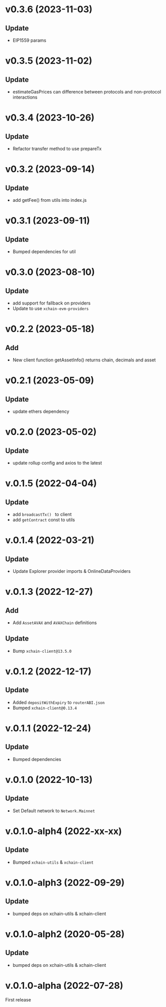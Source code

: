 # v0.3.6 (2023-11-03)

## Update

- EIP1559 params

# v0.3.5 (2023-11-02)

## Update

- estimateGasPrices can difference between protocols and non-protocol interactions

# v0.3.4 (2023-10-26)

## Update

- Refactor transfer method to use prepareTx

# v0.3.2 (2023-09-14)

## Update

- add getFee() from utils into index.js

# v0.3.1 (2023-09-11)

## Update

- Bumped dependencies for util

# v0.3.0 (2023-08-10)

## Update

- add support for fallback on providers
- Update to use `xchain-evm-providers`

# v0.2.2 (2023-05-18)

## Add

- New client function getAssetInfo() returns chain, decimals and asset

# v0.2.1 (2023-05-09)

## Update

- update ethers dependency

# v0.2.0 (2023-05-02)

## Update

- update rollup config and axios to the latest

# v.0.1.5 (2022-04-04)

## Update

- add `broadcastTx() ` to client
- add `getContract` const to utils

# v.0.1.4 (2022-03-21)

## Update

- Update Explorer provider imports & OnlineDataProviders

# v.0.1.3 (2022-12-27)

## Add

- Add `AssetAVAX` and `AVAXChain` definitions

## Update

- Bump `xchain-client@13.5.0`

# v.0.1.2 (2022-12-17)

## Update

- Added `depositWithExpiry` to `routerABI.json`
- Bumped `xchain-client@0.13.4`

# v.0.1.1 (2022-12-24)

## Update

- Bumped dependencies

# v.0.1.0 (2022-10-13)

## Update

- Set Default network to `Network.Mainnet`

# v.0.1.0-alph4 (2022-xx-xx)

## Update

- Bumped `xchain-utils` & `xchain-client`

# v.0.1.0-alph3 (2022-09-29)

## Update

- bumped deps on xchain-utils & xchain-client

# v.0.1.0-alph2 (2020-05-28)

## Update

- bumped deps on xchain-utils & xchain-client

# v.0.1.0-alpha (2022-07-28)

First release
